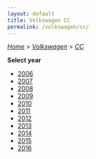 ```yaml
---
layout: default
title: Volkswagen CC
permalink: /volkswagen/cc/
---
```

[*Home*](/) > [*Volkswagen*](/volkswagen/) > [*CC*](/volkswagen/cc/)

**Select year**

- [2006](/volkswagen/cc/2006/)
- [2007](/volkswagen/cc/2007/)
- [2008](/volkswagen/cc/2008/)
- [2009](/volkswagen/cc/2009/)
- [2010](/volkswagen/cc/2010/)
- [2011](/volkswagen/cc/2011/)
- [2012](/volkswagen/cc/2012/)
- [2013](/volkswagen/cc/2013/)
- [2014](/volkswagen/cc/2014/)
- [2015](/volkswagen/cc/2015/)
- [2016](/volkswagen/cc/2016/)